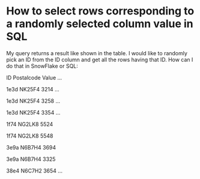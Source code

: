 
# How to select rows corresponding to a randomly selected column value in SQL

My query returns a result like shown in the table. I would like to randomly pick an ID from the ID column and get all the rows having that ID. How can I do that in SnowFlake or SQL:




ID
Postalcode
Value
...




1e3d
NK25F4
3214
...


1e3d
NK25F4
3258
...


1e3d
NK25F4
3354
...


1f74
NG2LK8
5524



1f74
NG2LK8
5548



3e9a
N6B7H4
3694



3e9a
N6B7H4
3325



38e4
N6C7H2
3654
...



 
        